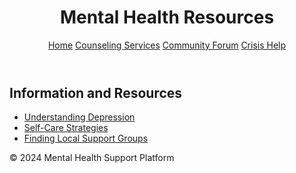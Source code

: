 <html xmlns:th="http://www.thymeleaf.org">
<head>
    <title>Mental Health Resources</title>
    <link rel="stylesheet" href="/css/style.css"/>
</head>
<body>
    <header>
        <h1>Mental Health Resources</h1>
        <nav>
            <a href="/">Home</a>
            <a href="/counseling">Counseling Services</a>
            <a href="/forum">Community Forum</a>
            <a href="/crisis">Crisis Help</a>
        </nav>
    </header>
    <section>
        <h2>Information and Resources</h2>
        <ul>
            <li><a href="#">Understanding Depression</a></li>
            <li><a href="#">Self-Care Strategies</a></li>
            <li><a href="#">Finding Local Support Groups</a></li>
            <!-- More resources -->
        </ul>
    </section>
    <footer>
        <p>&copy; 2024 Mental Health Support Platform</p>
    </footer>
</body>
</html>
